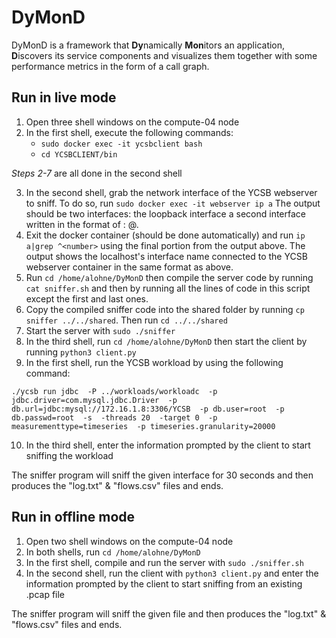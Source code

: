 # DyMonD

DyMonD is a framework that **Dy**namically **Mon**itors an application, **D**iscovers its service components and visualizes them together with some performance metrics in the form of a call graph.

## Run in live mode
1. Open three shell windows on the compute-04 node
2. In the first shell, execute the following commands:
    - `sudo docker exec -it ycsbclient bash`
    - `cd YCSBCLIENT/bin`

*Steps 2-7* are all done in the second shell

3. In the second shell, grab the network interface of the YCSB webserver to sniff. To do so, run `sudo docker exec -it webserver ip a`
The output should be two interfaces: the loopback interface a second interface written in the format of <number>: <interface name>@<letters><number>.
4. Exit the docker container (should be done automatically) and run `ip a|grep ^<number>` using the final <number> portion from the output above.
The output shows the localhost's interface name connected to the YCSB webserver container in the same format as above.
5. Run `cd /home/alohne/DyMonD` then compile the server code by running `cat sniffer.sh` and then by running all the lines of code in this script except the first and last ones.
6. Copy the compiled sniffer code into the shared folder by running `cp sniffer ../../shared`. Then run `cd ../../shared`
7. Start the server with `sudo ./sniffer`
8. In the third shell, run `cd /home/alohne/DyMonD`
then start the client by running `python3 client.py`
9. In the first shell, run the YCSB workload by using the following command:

`./ycsb run jdbc  -P ../workloads/workloadc  -p jdbc.driver=com.mysql.jdbc.Driver  -p db.url=jdbc:mysql://172.16.1.8:3306/YCSB  -p db.user=root  -p db.passwd=root  -s  -threads 20  -target 0  -p measurementtype=timeseries  -p timeseries.granularity=20000`

10. In the third shell, enter the information prompted by the client to start sniffing the workload

The sniffer program will sniff the given interface for 30 seconds and then produces the "log.txt" & "flows.csv" files and ends.

## Run in offline mode
1. Open two shell windows on the compute-04 node
2. In both shells, run `cd /home/alohne/DyMonD`
3. In the first shell, compile and run the server with `sudo ./sniffer.sh`
4. In the second shell, run the client with `python3 client.py` and enter the information prompted by the client to start sniffing from an existing .pcap file

The sniffer program will sniff the given file and then produces the "log.txt" & "flows.csv" files and ends.
